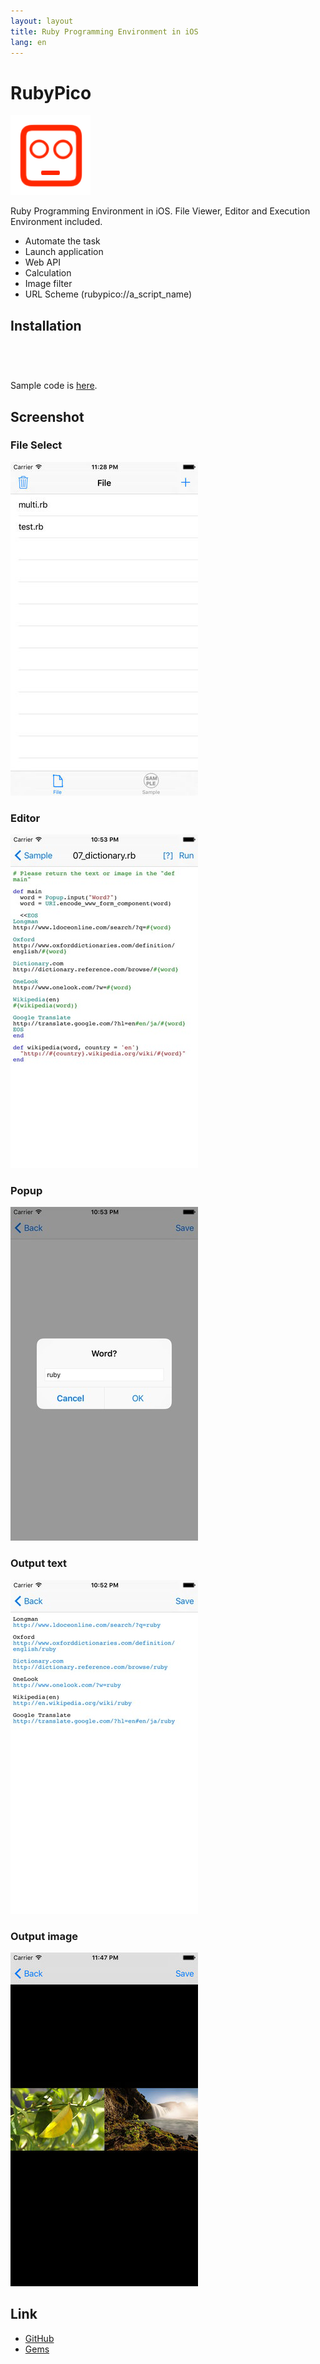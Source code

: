 ```yaml
---
layout: layout
title: Ruby Programming Environment in iOS
lang: en
---
```

# RubyPico

![rubypico-icon](/images/rubypico-icon.png)

Ruby Programming Environment in iOS. File Viewer, Editor and Execution Environment included.

- Automate the task
- Launch application
- Web API
- Calculation
- Image filter
- URL Scheme (rubypico://a_script_name)

## Installation

<a href="https://geo.itunes.apple.com/us/app/rubypico/id1042498865?mt=8" style="display:inline-block;overflow:hidden;background:url(http://linkmaker.itunes.apple.com/images/badges/en-us/badge_appstore-lrg.svg) no-repeat;width:165px;height:40px;"></a>

Sample code is [here](https://github.com/ongaeshi/RubyPicoGems).

## Screenshot

### File Select
![rubypico-01](/images/rubypico-ss-01.jpg)

### Editor
![rubypico-02](/images/rubypico-ss-02.jpg)

### Popup
![rubypico-03](/images/rubypico-ss-03.jpg)

### Output text
![rubypico-04](/images/rubypico-ss-04.jpg)

### Output image
![rubypico-05](/images/rubypico-ss-05.jpg)

## Link

- [GitHub](https://github.com/ongaeshi/RubyPico)
- [Gems](https://github.com/ongaeshi/RubyPicoGems)

